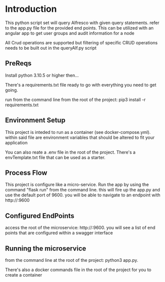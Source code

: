 # Introduction

This python script set will query Alfresco with given query statements.  refer to the app.py file for the provided end points.  This can be utilized with an angular app to get user groups and audit information for a node

All Crud operations are supported but filtering of specific CRUD operations needs to be built out in the queryAlf.py script

## PreReqs

Install python 3.10.5 or higher then...

There's a requirements.txt file ready to go with everything you need to get going. 

run from the command line from the root of the project: pip3 install -r requirements.txt


## Environment Setup

This project is inteded to run as a container (see docker-compose.yml).  within said file are environment variables that should be altered to fit your application

You can also reate a .env file in the root of the project.  There's a envTemplate.txt file that can be used as a starter.

## Process Flow

This project is configure like a micro-service.  Run the app by using the command "flask run" from the command line.  this will fire up the app.py and use the default port of 9600.  you will be able to navigate to an endpoint with http://<hostname>:9600

## Configured EndPoints

access the root of the microservice:  http://<hostname>:9600.  you will see a list of end points that are configured within a swagger interface

## Running the microservice

from the command line at the root of the project:  python3 app.py.  

There's also a docker commands file in the root of the project for you to create a container
